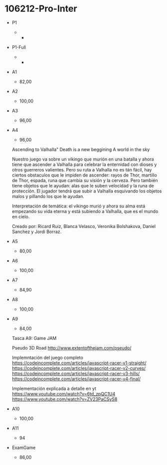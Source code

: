 # 106212-Pro-Inter

- P1

    - -

- P1-Full

    - -

- A1

    - 82,00

- A2

    - 100,00

- A3

    - 96,00

- A4

    - 96,00

    Ascending to Valhalla" Death is a new beggining A world in the sky

    Nuestro juego va sobre un vikingo que murión en una batalla y ahora tiene que ascender a Valhalla para celebrar la enternidad con dioses y otros guerreros valientes. Pero su ruta a Valhalla no es tán fácil, hay ciertos obstaculos que le impiden de ascender: rayos de Thor, martillo de Thor, espada, runa que cambia su visión y la cerveza. Pero también tiene objetos que le ayudan: alas que le suben velocidad y la runa de protección. El jugador tendrá que subir a Valhalla esquivando los objetos malos y pillando los que le ayudan.

    Interpretación de temática: el vikingo murió y ahora su alma está empezando su vida eterna y está subiendo a Valhalla, que es el mundo en cielo.

    Creado por: Ricard Ruiz, Blanca Velasco, Veronika Bolshakova, Daniel Sanchez y Jordi Borraz.

- A5

    - 80,00

- A6

    - 100,00

- A7

    - 84,90

- A8

    - 100,00

- A9

    - 84,00
    
    Tasca A9: Game JAM

    Pseudo 3D Road
    http://www.extentofthejam.com/pseudo/

    Implemntación del juego completo
    https://codeincomplete.com/articles/javascript-racer-v1-straight/
    https://codeincomplete.com/articles/javascript-racer-v2-curves/
    https://codeincomplete.com/articles/javascript-racer-v3-hills/
    https://codeincomplete.com/articles/javascript-racer-v4-final/

    Implementación explicada a detalle en yt
    https://www.youtube.com/watch?v=6td_zpQC1U4
    https://www.youtube.com/watch?v=ZV23PaCSyS8


- A10

    - 100,00

- A11

    - 94

- ExamGame

    - 86,00
